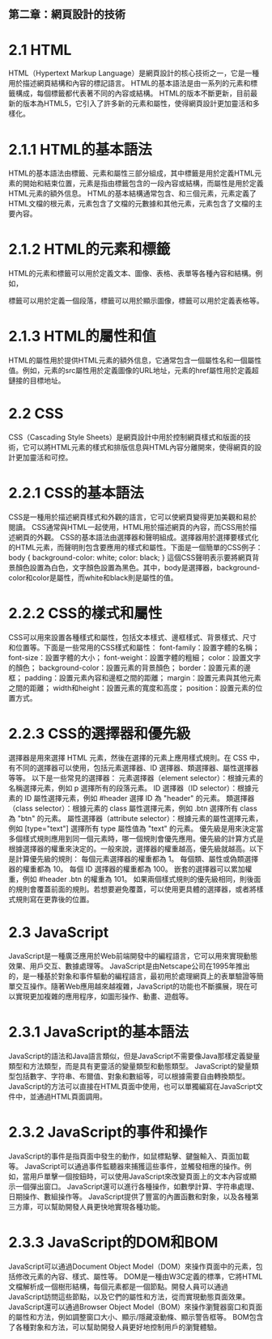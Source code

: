 ## 第二章：網頁設計的技術
# 2.1 HTML
HTML（Hypertext Markup Language）是網頁設計的核心技術之一，它是一種用於描述網頁結構和內容的標記語言。 HTML的基本語法是由一系列的元素和標籤構成，每個標籤都代表著不同的內容或結構。 HTML的版本不斷更新，目前最新的版本為HTML5，它引入了許多新的元素和屬性，使得網頁設計更加靈活和多樣化。

# 2.1.1 HTML的基本語法
HTML的基本語法由標籤、元素和屬性三部分組成，其中標籤是用於定義HTML元素的開始和結束位置，元素是指由標籤包含的一段內容或結構，而屬性是用於定義HTML元素的額外信息。 HTML的基本結構通常包含<html>、<head>和<body>三個元素，<html>元素定義了HTML文檔的根元素，<head>元素包含了文檔的元數據和其他元素，<body>元素包含了文檔的主要內容。

# 2.1.2 HTML的元素和標籤
HTML的元素和標籤可以用於定義文本、圖像、表格、表單等各種內容和結構。例如，<p>標籤可以用於定義一個段落，<img>標籤可以用於顯示圖像，<table>標籤可以用於定義表格等。

# 2.1.3 HTML的屬性和值
HTML的屬性用於提供HTML元素的額外信息，它通常包含一個屬性名和一個屬性值。例如，<img>元素的src屬性用於定義圖像的URL地址，<a>元素的href屬性用於定義超鏈接的目標地址。

# 2.2 CSS
CSS（Cascading Style Sheets）是網頁設計中用於控制網頁樣式和版面的技術，它可以將HTML元素的樣式和排版信息與HTML內容分離開來，使得網頁的設計更加靈活和可控。

# 2.2.1 CSS的基本語法
CSS是一種用於描述網頁樣式和外觀的語言，它可以使網頁變得更加美觀和易於閱讀。 CSS通常與HTML一起使用，HTML用於描述網頁的內容，而CSS用於描述網頁的外觀。
CSS的基本語法由選擇器和聲明組成。選擇器用於選擇要樣式化的HTML元素，而聲明則包含要應用的樣式和屬性。下面是一個簡單的CSS例子：
body {
  background-color: white;
  color: black;
}
這個CSS聲明表示要將網頁背景顏色設置為白色，文字顏色設置為黑色。其中，body是選擇器，background-color和color是屬性，而white和black則是屬性的值。

# 2.2.2 CSS的樣式和屬性
CSS可以用來設置各種樣式和屬性，包括文本樣式、邊框樣式、背景樣式、尺寸和位置等。下面是一些常用的CSS樣式和屬性：
font-family：設置字體的名稱；
font-size：設置字體的大小；
font-weight：設置字體的粗細；
color：設置文字的顏色；
background-color：設置元素的背景顏色；
border：設置元素的邊框；
padding：設置元素內容和邊框之間的距離；
margin：設置元素與其他元素之間的距離；
width和height：設置元素的寬度和高度；
position：設置元素的位置方式。

# 2.2.3 CSS的選擇器和優先級
選擇器是用來選擇 HTML 元素，然後在選擇的元素上應用樣式規則。在 CSS 中，有不同的選擇器可以使用，包括元素選擇器、ID 選擇器、類選擇器、屬性選擇器等等。
以下是一些常見的選擇器：
元素選擇器（element selector）：根據元素的名稱選擇元素，例如 p 選擇所有的段落元素。
ID 選擇器（ID selector）：根據元素的 ID 屬性選擇元素，例如 #header 選擇 ID 為 "header" 的元素。
類選擇器（class selector）：根據元素的 class 屬性選擇元素，例如 .btn 選擇所有 class 為 "btn" 的元素。
屬性選擇器（attribute selector）：根據元素的屬性選擇元素，例如 [type="text"] 選擇所有 type 屬性值為 "text" 的元素。
優先級是用來決定當多個樣式規則應用到同一個元素時，哪一個規則會優先應用。優先級的計算方式是根據選擇器的權重來決定的。一般來說，選擇器的權重越高，優先級就越高。以下是計算優先級的規則：
每個元素選擇器的權重都為 1。
每個類、屬性或偽類選擇器的權重都為 10。
每個 ID 選擇器的權重都為 100。
嵌套的選擇器可以累加權重，例如 #header .btn 的權重為 101。
如果兩個樣式規則的優先級相同，則後面的規則會覆蓋前面的規則。若想要避免覆蓋，可以使用更具體的選擇器，或者將樣式規則寫在更靠後的位置。

# 2.3 JavaScript
JavaScript是一種廣泛應用於Web前端開發中的編程語言，它可以用來實現動態效果、用戶交互、數據處理等。 JavaScript是由Netscape公司在1995年推出的，是一種基於對象和事件驅動的編程語言，最初用於處理網頁上的表單驗證等簡單交互操作。隨著Web應用越來越複雜，JavaScript的功能也不斷擴展，現在可以實現更加複雜的應用程序，如圖形操作、動畫、遊戲等。

# 2.3.1 JavaScript的基本語法
JavaScript的語法和Java語言類似，但是JavaScript不需要像Java那樣定義變量類型和方法類型，而是具有更靈活的變量類型和動態類型。 JavaScript的變量類型包括數字、字符串、布爾值、對象和數組等，可以根據需要自由轉換類型。 JavaScript的方法可以直接在HTML頁面中使用，也可以單獨編寫在JavaScript文件中，並通過HTML頁面調用。

# 2.3.2 JavaScript的事件和操作
JavaScript的事件是指頁面中發生的動作，如鼠標點擊、鍵盤輸入、頁面加載等。 JavaScript可以通過事件監聽器來捕獲這些事件，並觸發相應的操作。例如，當用戶單擊一個按鈕時，可以使用JavaScript來改變頁面上的文本內容或顯示一個彈出窗口。
JavaScript還可以進行各種操作，如數學計算、字符串處理、日期操作、數組操作等。 JavaScript提供了豐富的內置函數和對象，以及各種第三方庫，可以幫助開發人員更快地實現各種功能。

# 2.3.3 JavaScript的DOM和BOM
JavaScript可以通過Document Object Model（DOM）來操作頁面中的元素，包括修改元素的內容、樣式、屬性等。 DOM是一種由W3C定義的標準，它將HTML文檔解析成一個樹形結構，每個元素都是一個節點。開發人員可以通過JavaScript訪問這些節點，以及它們的屬性和方法，從而實現動態頁面效果。
JavaScript還可以通過Browser Object Model（BOM）來操作瀏覽器窗口和頁面的屬性和方法，例如調整窗口大小、顯示/隱藏滾動條、顯示警告框等。 BOM包含了各種對象和方法，可以幫助開發人員更好地控制用戶的瀏覽體驗。


